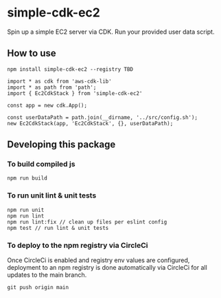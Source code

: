 # simple-cdk-ec2

Spin up a simple EC2 server via CDK. Run your provided user data script.

## How to use

````
npm install simple-cdk-ec2 --registry TBD
````

````
import * as cdk from 'aws-cdk-lib'
import * as path from 'path';
import { Ec2CdkStack } from 'simple-cdk-ec2'

const app = new cdk.App();

const userDataPath = path.join(__dirname, '../src/config.sh');
new Ec2CdkStack(app, 'Ec2CdkStack', {}, userDataPath);
````

## Developing this package

### To build compiled js

````
npm run build
````

### To run unit lint & unit tests

````
npm run unit
npm run lint
npm run lint:fix // clean up files per eslint config
npm test // run lint & unit tests
````

### To deploy to the npm registry via CircleCi

Once CircleCi is enabled and registry env values are configured, deployment to an npm registry is done automatically via CircleCi for all updates to the main branch.

````
git push origin main
````
